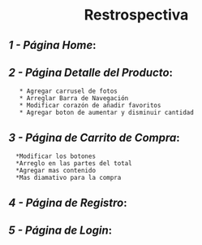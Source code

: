 <h1 align="center">Restrospectiva</h1>

## _1 - Página Home_:



## _2 - Página Detalle del Producto_:
       * Agregar carrusel de fotos 
       * Arreglar Barra de Navegación
       * Modificar corazón de añadir favoritos
       * Agregar boton de aumentar y disminuir cantidad

## _3 - Página de Carrito de Compra_:
      *Modificar los botones
      *Arreglo en las partes del total
      *Agregar mas contenido
      *Mas diamativo para la compra

## _4 - Página de Registro_:




## _5 - Página de Login_:
